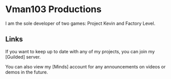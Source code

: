# Vman103 Productions
I am the sole developer of two games: Project Kevin and Factory Level.

## Links
If you want to keep up to date with any of my projects, you can join my [Guilded] server.

You can also view my [Minds] account for any announcements on videos or demos in the future.

[Project Kevin]: https://github.com/JohnDevlopment/project-kevin
[Gotm.io]: https://gotm.io

